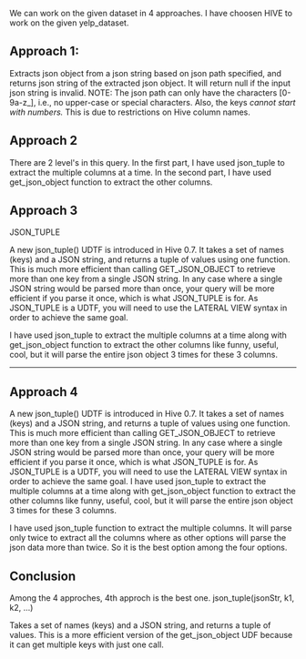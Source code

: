 We can work on the given dataset in 4 approaches.
I have choosen HIVE to work on the given yelp_dataset.


Approach 1:
-----------
Extracts json object from a json string based on json path specified, and returns json string of the extracted json object. 
It will return null if the input json string is invalid. NOTE: The json path can only have the characters [0-9a-z_], 
i.e., no upper-case or special characters. 
Also, the keys *cannot start with numbers.* This is due to restrictions on Hive column names.

Approach 2
----------- 
There are 2 level's in this query. In the first part, I have used json_tuple to extract the multiple columns at a time. 
In the second part, I have used get_json_object function to extract the other columns. 

Approach 3
-----------
JSON_TUPLE

A new json_tuple() UDTF is introduced in Hive 0.7. It takes a set of names (keys) and a JSON string, and returns a tuple of values using one function. This is much more efficient than calling GET_JSON_OBJECT to retrieve more than one key from a single JSON string. In any case where a single JSON string would be parsed more than once, your query will be more efficient if you parse it once, which is what JSON_TUPLE is for. As JSON_TUPLE is a UDTF, you will need to use the LATERAL VIEW syntax in order to achieve the same goal.

I have used json_tuple to extract the multiple columns at a time along with get_json_object function to extract the other columns like funny, useful, cool, but it will parse the entire json object 3 times for these 3 columns. 
_____________________________________________________________________________________________________________________________________

Approach 4
-----------
A new json_tuple() UDTF is introduced in Hive 0.7. It takes a set of names (keys) and a JSON string, and returns a tuple of values using one function. This is much more efficient than calling GET_JSON_OBJECT to retrieve more than one key from a single JSON string. In any case where a single JSON string would be parsed more than once, your query will be more efficient if you parse it once, which is what JSON_TUPLE is for. As JSON_TUPLE is a UDTF, you will need to use the LATERAL VIEW syntax in order to achieve the same goal.
I have used json_tuple to extract the multiple columns at a time along with get_json_object function to extract the other columns like funny, useful, cool, but it will parse the entire json object 3 times for these 3 columns.

I have used json_tuple function to extract the multiple columns. 
It will parse only twice to extract all the columns where as other options will parse the json data more than twice. 
So it is the best option among the four options.

Conclusion
-----------
Among the 4 approches, 4th approch is the best one.
json_tuple(jsonStr, k1, k2, ...)

Takes a set of names (keys) and a JSON string, and returns a tuple of values. 
This is a more efficient version of the get_json_object UDF because it can get multiple keys with just one call.






